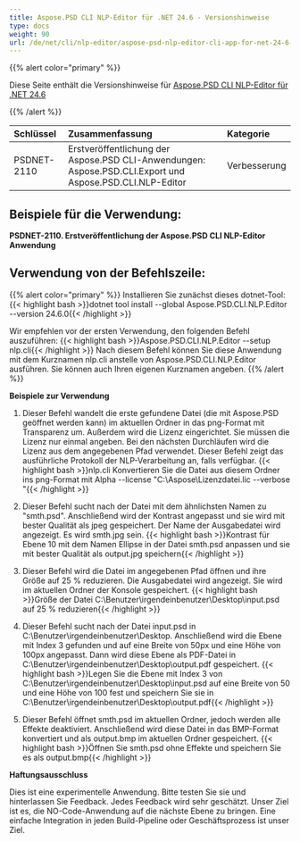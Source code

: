```yaml
---
title: Aspose.PSD CLI NLP-Editor für .NET 24.6 - Versionshinweise
type: docs
weight: 90
url: /de/net/cli/nlp-editor/aspose-psd-nlp-editor-cli-app-for-net-24-6-release-notes/
---
```

{{% alert color="primary" %}}

Diese Seite enthält die Versionshinweise für [Aspose.PSD CLI NLP-Editor für .NET 24.6](https://www.nuget.org/packages/Aspose.PSD.CLI.NLP.Editor/)

{{% /alert %}}

| **Schlüssel** | **Zusammenfassung**                                                                            | **Kategorie** |
|:-------------|:-----------------------------------------------------------------------------------------------|:-------------|
| PSDNET-2110  | Erstveröffentlichung der Aspose.PSD CLI-Anwendungen: Aspose.PSD.CLI.Export und Aspose.PSD.CLI.NLP-Editor |  Verbesserung |


## **Beispiele für die Verwendung:**

**PSDNET-2110. Erstveröffentlichung der Aspose.PSD CLI NLP-Editor Anwendung**

## **Verwendung von der Befehlszeile:**

{{% alert color="primary" %}}
Installieren Sie zunächst dieses dotnet-Tool:
{{< highlight bash >}}dotnet tool install --global Aspose.PSD.CLI.NLP.Editor --version 24.6.0{{< /highlight >}}

Wir empfehlen vor der ersten Verwendung, den folgenden Befehl auszuführen:
{{< highlight bash >}}Aspose.PSD.CLI.NLP.Editor --setup nlp.cli{{< /highlight >}}
Nach diesem Befehl können Sie diese Anwendung mit dem Kurznamen nlp.cli anstelle von Aspose.PSD.CLI.NLP.Editor ausführen. Sie können auch Ihren eigenen Kurznamen angeben.
{{% /alert %}}

**Beispiele zur Verwendung**

1. Dieser Befehl wandelt die erste gefundene Datei (die mit Aspose.PSD geöffnet werden kann) im aktuellen Ordner in das png-Format mit Transparenz um. Außerdem wird die Lizenz eingerichtet. Sie müssen die Lizenz nur einmal angeben. Bei den nächsten Durchläufen wird die Lizenz aus dem angegebenen Pfad verwendet. Dieser Befehl zeigt das ausführliche Protokoll der NLP-Verarbeitung an, falls verfügbar.
{{< highlight bash >}}nlp.cli Konvertieren Sie die Datei aus diesem Ordner ins png-Format mit Alpha --license "C:\Aspose\Lizenzdatei.lic --verbose "{{< /highlight >}}

2. Dieser Befehl sucht nach der Datei mit dem ähnlichsten Namen zu "smth.psd". Anschließend wird der Kontrast angepasst und sie wird mit bester Qualität als jpeg gespeichert. Der Name der Ausgabedatei wird angezeigt. Es wird smth.jpg sein.
{{< highlight bash >}}Kontrast für Ebene 10 mit dem Namen Ellipse in der Datei smth.psd anpassen und sie mit bester Qualität als output.jpg speichern{{< /highlight >}}

3. Dieser Befehl wird die Datei im angegebenen Pfad öffnen und ihre Größe auf 25 % reduzieren. Die Ausgabedatei wird angezeigt. Sie wird im aktuellen Ordner der Konsole gespeichert.
{{< highlight bash >}}Größe der Datei C:\Benutzer\irgendeinbenutzer\Desktop\input.psd auf 25 % reduzieren{{< /highlight >}}

4. Dieser Befehl sucht nach der Datei input.psd in C:\Benutzer\irgendeinbenutzer\Desktop\. Anschließend wird die Ebene mit Index 3 gefunden und auf eine Breite von 50px und eine Höhe von 100px angepasst. Dann wird diese Ebene als PDF-Datei in C:\Benutzer\irgendeinbenutzer\Desktop\output.pdf gespeichert.
{{< highlight bash >}}Legen Sie die Ebene mit Index 3 von C:\Benutzer\irgendeinbenutzer\Desktop\input.psd auf eine Breite von 50 und eine Höhe von 100 fest und speichern Sie sie in C:\Benutzer\irgendeinbenutzer\Desktop\output.pdf{{< /highlight >}}

 5. Dieser Befehl öffnet smth.psd im aktuellen Ordner, jedoch werden alle Effekte deaktiviert. Anschließend wird diese Datei in das BMP-Format konvertiert und als output.bmp im aktuellen Ordner gespeichert.
 {{< highlight bash >}}Öffnen Sie smth.psd ohne Effekte und speichern Sie es als output.bmp{{< /highlight >}}

**Haftungsausschluss**

Dies ist eine experimentelle Anwendung. Bitte testen Sie sie und hinterlassen Sie Feedback. Jedes Feedback wird sehr geschätzt. Unser Ziel ist es, die NO-Code-Anwendung auf die nächste Ebene zu bringen. Eine einfache Integration in jeden Build-Pipeline oder Geschäftsprozess ist unser Ziel.
